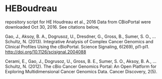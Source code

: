 # HEBoudreau
repository script for HE Houdreau et al., 2016
Data from CBioPortal were downloaded Oct 30, 2016. See citations below,

Gao, J., Aksoy, B. A., Dogrusoz, U., Dresdner, G., Gross, B., Sumer, S. O., … Schultz, N. (2013). Integrative Analysis of Complex Cancer Genomics and Clinical Profiles Using the cBioPortal. Science Signaling, 6(269), pl1-pl1. http://doi.org/10.1126/scisignal.2004088

Cerami, E., Gao, J., Dogrusoz, U., Gross, B. E., Sumer, S. O., Aksoy, B. A., … Schultz, N. (2012). The cBio Cancer Genomics Portal: An Open Platform for Exploring Multidimensional Cancer Genomics Data. Cancer Discovery, 2(5).
